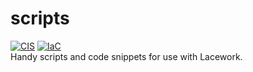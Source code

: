 # scripts

[![CIS](https://app.soluble.cloud/api/v1/public/badges/c6888c3e-204a-47f4-a8bc-677370aa23e4.svg)](https://app.soluble.cloud/repos/details/github.com/iancrichardson/scripts)  [![IaC](https://app.soluble.cloud/api/v1/public/badges/c4bb8554-97b3-4dcf-9166-306d168b6d72.svg)](https://app.soluble.cloud/repos/details/github.com/iancrichardson/scripts)  
Handy scripts and code snippets for use with Lacework.
